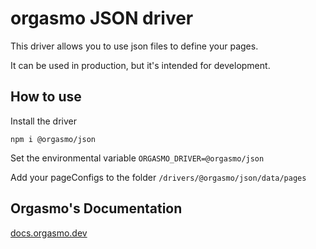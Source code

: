 # orgasmo JSON driver

This driver allows you to use json files to define your pages.

It can be used in production, but it's intended for development.

## How to use

Install the driver
```
npm i @orgasmo/json
```

Set the environmental variable `ORGASMO_DRIVER=@orgasmo/json`


Add your pageConfigs to the folder `/drivers/@orgasmo/json/data/pages`

## Orgasmo's Documentation

[docs.orgasmo.dev](https://docs.orgasmo.dev)